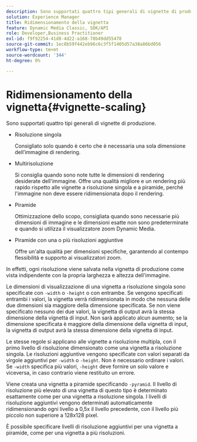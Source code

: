 ```yaml
---
description: Sono supportati quattro tipi generali di vignette di produzione.
solution: Experience Manager
title: Ridimensionamento della vignetta
feature: Dynamic Media Classic, SDK/API
role: Developer,Business Practitioner
exl-id: f9f92254-41d8-4d22-a168-78b49dd55478
source-git-commit: 1ec8b59f442eb96c6c3f5f1405d57a38a86bd056
workflow-type: tm+mt
source-wordcount: '344'
ht-degree: 0%

---
```


# Ridimensionamento della vignetta{#vignette-scaling}

Sono supportati quattro tipi generali di vignette di produzione.

* Risoluzione singola

   Consigliato solo quando è certo che è necessaria una sola dimensione dell’immagine di rendering.
* Multirisoluzione

   Si consiglia quando sono note tutte le dimensioni di rendering desiderate dell&#39;immagine. Offre una qualità migliore e un rendering più rapido rispetto alle vignette a risoluzione singola e a piramide, perché l&#39;immagine non deve essere ridimensionata dopo il rendering.
* Piramide

   Ottimizzazione dello scopo, consigliata quando sono necessarie più dimensioni di immagine e le dimensioni esatte non sono predeterminate e quando si utilizza il visualizzatore zoom Dynamic Media.
* Piramide con una o più risoluzioni aggiuntive

   Offre un&#39;alta qualità per dimensioni specifiche, garantendo al contempo flessibilità e supporto ai visualizzatori zoom.

In effetti, ogni risoluzione viene salvata nella vignetta di produzione come vista indipendente con la propria larghezza e altezza dell&#39;immagine.

Le dimensioni di visualizzazione di una vignetta a risoluzione singola sono specificate con `-width` o `-height` o con entrambe. Se vengono specificati entrambi i valori, la vignetta verrà ridimensionata in modo che nessuna delle due dimensioni sia maggiore della dimensione specificata. Se non viene specificato nessuno dei due valori, la vignetta di output avrà la stessa dimensione della vignetta di input. Non sarà applicato alcun aumento; se la dimensione specificata è maggiore della dimensione della vignetta di input, la vignetta di output avrà la stessa dimensione della vignetta di input.

Le stesse regole si applicano alle vignette a risoluzione multipla, con il primo livello di risoluzione dimensionato come una vignetta a risoluzione singola. Le risoluzioni aggiuntive vengono specificate con valori separati da virgole aggiuntivi per `-width` o `-height`. Non è necessario ordinare i valori. Se `-width` specifica più valori, `-height` deve fornire un solo valore e viceversa, in caso contrario viene restituito un errore.

Viene creata una vignetta a piramide specificando `-pyramid`. Il livello di risoluzione più elevato di una vignetta di questo tipo è determinato esattamente come per una vignetta a risoluzione singola. I livelli di risoluzione aggiuntivi vengono determinati automaticamente ridimensionando ogni livello a 0,5x il livello precedente, con il livello più piccolo non superiore a 128x128 pixel.

È possibile specificare livelli di risoluzione aggiuntivi per una vignetta a piramide, come per una vignetta a più risoluzioni.
